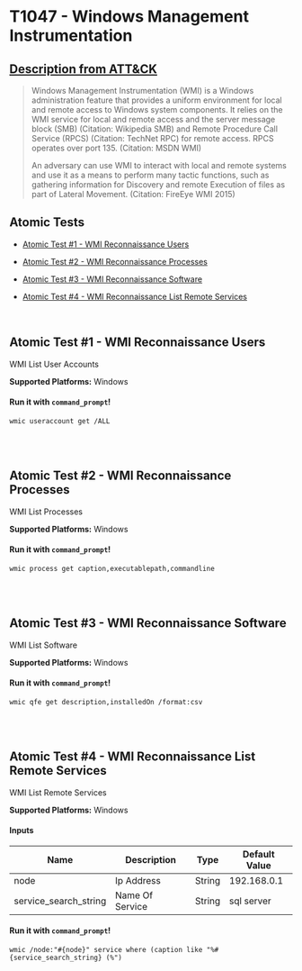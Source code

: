 # T1047 - Windows Management Instrumentation
## [Description from ATT&CK](https://attack.mitre.org/wiki/Technique/T1047)
<blockquote>Windows Management Instrumentation (WMI) is a Windows administration feature that provides a uniform environment for local and remote access to Windows system components. It relies on the WMI service for local and remote access and the server message block (SMB) (Citation: Wikipedia SMB) and Remote Procedure Call Service (RPCS) (Citation: TechNet RPC) for remote access. RPCS operates over port 135. (Citation: MSDN WMI)

An adversary can use WMI to interact with local and remote systems and use it as a means to perform many tactic functions, such as gathering information for Discovery and remote Execution of files as part of Lateral Movement. (Citation: FireEye WMI 2015)</blockquote>

## Atomic Tests

- [Atomic Test #1 - WMI Reconnaissance Users](#atomic-test-1---wmi-reconnaissance-users)

- [Atomic Test #2 - WMI Reconnaissance Processes](#atomic-test-2---wmi-reconnaissance-processes)

- [Atomic Test #3 - WMI Reconnaissance Software](#atomic-test-3---wmi-reconnaissance-software)

- [Atomic Test #4 - WMI Reconnaissance List Remote Services](#atomic-test-4---wmi-reconnaissance-list-remote-services)


<br/>

## Atomic Test #1 - WMI Reconnaissance Users
WMI List User Accounts

**Supported Platforms:** Windows


#### Run it with `command_prompt`! 
```
wmic useraccount get /ALL
```



<br/>
<br/>

## Atomic Test #2 - WMI Reconnaissance Processes
WMI List Processes

**Supported Platforms:** Windows


#### Run it with `command_prompt`! 
```
wmic process get caption,executablepath,commandline
```



<br/>
<br/>

## Atomic Test #3 - WMI Reconnaissance Software
WMI List Software

**Supported Platforms:** Windows


#### Run it with `command_prompt`! 
```
wmic qfe get description,installedOn /format:csv
```



<br/>
<br/>

## Atomic Test #4 - WMI Reconnaissance List Remote Services
WMI List Remote Services

**Supported Platforms:** Windows


#### Inputs
| Name | Description | Type | Default Value | 
|------|-------------|------|---------------|
| node | Ip Address | String | 192.168.0.1|
| service_search_string | Name Of Service | String | sql server|

#### Run it with `command_prompt`! 
```
wmic /node:"#{node}" service where (caption like "%#{service_search_string} (%")
```



<br/>
